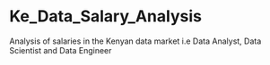 # Ke_Data_Salary_Analysis
Analysis of salaries in the Kenyan data market i.e Data Analyst, Data Scientist and Data Engineer
